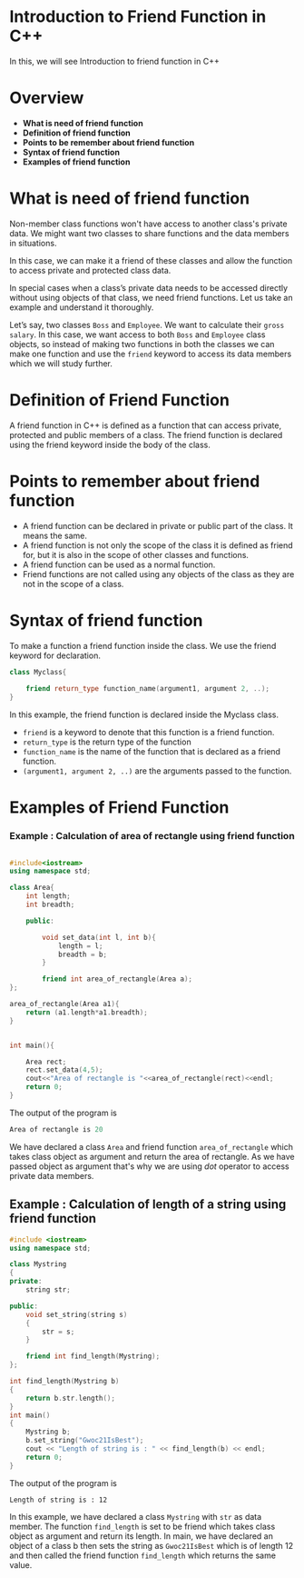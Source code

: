 # Introduction to Friend Function in C++

In this, we will see Introduction to friend function in C++

# Overview

- **What is need of friend function**
- **Definition of friend function**
- **Points to be remember about friend function** 
- **Syntax of friend function**
- **Examples of friend function**



# What is need of friend function
Non-member class functions won't have access to another class's private data. We might want two classes to share functions and the data members in situations.
 
 In this case, we can make it a friend of these classes and allow the function to access private and protected class data.

In special cases when a class’s private data needs to be accessed directly without using objects of that class, we need friend functions.
Let us take an example and understand it thoroughly.

Let’s say, two classes ```Boss``` and ```Employee```. We want to calculate their ```gross salary```. In this case, we want access to both ```Boss``` and ```Employee``` class objects, so instead of making two functions in both the classes we can make one function and use the ```friend``` keyword to access its data members which we will study further.


# Definition of Friend Function

A friend function in C++ is defined as a function that can access private, protected and public members of a class. The friend function is declared using the friend keyword inside the body of the class.

# Points to remember about friend function

- A friend function can be declared in private or public part of the class. It means the same.
- A friend function is not only the scope of the class it is defined as friend for, but it is also in the scope of other classes and functions.
- A friend function can be used as a normal function.
- Friend functions are not called using any objects of the class as they are not in the scope of a class.


# Syntax of friend function

To make a function a friend function inside the class. We use the friend keyword for declaration.

```cpp
class Myclass{
	
	friend return_type function_name(argument1, argument 2, ..);
}
```

In this example, the friend function is declared inside the Myclass class.
- ```friend``` is a keyword to denote that this function is a friend function.
- ```return_type``` is the return type of the function
- ```function_name``` is the name of the function that is declared as a friend function.
- ```(argument1, argument 2, ..)``` are the arguments passed to the function.

# Examples of Friend Function

### Example :  Calculation of area of rectangle using friend function

```cpp

#include<iostream>
using namespace std;

class Area{
    int length;
    int breadth;

    public:

        void set_data(int l, int b){
            length = l;
            breadth = b;
        }

        friend int area_of_rectangle(Area a);
};

area_of_rectangle(Area a1){
    return (a1.length*a1.breadth);
}


int main(){

    Area rect;
    rect.set_data(4,5);
    cout<<"Area of rectangle is "<<area_of_rectangle(rect)<<endl;    
    return 0;
}

```

The output of the program is
```cpp
Area of rectangle is 20
```

We have declared a class ```Area``` and friend function ```area_of_rectangle``` which takes class object as argument and return the area of rectangle. As we have passed object as argument that's why we are using *dot* operator to access private data members.


## Example : Calculation of length of a string using friend function

```cpp
#include <iostream>
using namespace std;

class Mystring
{
private:
    string str;

public:
    void set_string(string s)
    {
        str = s;
    }

    friend int find_length(Mystring);
};

int find_length(Mystring b)
{
    return b.str.length();
}
int main()
{
    Mystring b;
    b.set_string("Gwoc21IsBest");
    cout << "Length of string is : " << find_length(b) << endl;
    return 0;
}
```

The output of the program is

```Length of string is : 12```

In this example, we have declared a class ```Mystring``` with ```str``` as data member. The function ```find_length``` is set to be friend which takes class object as argument and return its length.
In main, we have declared an object of a class b then sets the string as ```Gwoc21IsBest``` which is of length 12 and then called the friend function ```find_length``` which returns the same value.